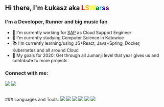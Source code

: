 ## Hi there, I'm Łukasz aka <span style="color: red">L</span><span style="color: orange">S</span><span style="color:yellow">W</span><span style="color: green">a</span><span style="color:DeepSkyBlue">r</span><span style="color:Blue">s</span><span style="color:purple">s</span>

### I'm a Developer, Runner and big music fan
- 👔 I'm currently working for [SAP](https://www.sap.com/index.html) as Cloud Support Engineer
- 🏫 I'm currently studying Computer Science in Katowice
- 📚 I'm currently learning/using JS+React, Java+Spring, Docker, Kubernetes and all around Cloud 
- 🥅 My goals for 2020: Get through all Jumanji level that year gives us and contribute to more projects

### Connect with me:
[<img src="https://img.icons8.com/color/48/000000/linkedin.png"/>][linkedin]
[<img src="https://img.icons8.com/fluent/50/000000/instagram-new.png"/>][instagram]

<br />
### Languages and Tools:
<img src="https://img.icons8.com/color/48/000000/javascript.png"/>
<img src="https://img.icons8.com/color/48/000000/java-coffee-cup-logo.png"/>
<img src="https://img.icons8.com/color/48/000000/spring-logo.png"/>
<img src="https://img.icons8.com/officel/48/000000/react.png"/>
<img src="https://img.icons8.com/color/48/000000/docker.png"/>
<img src="https://img.icons8.com/color/48/000000/kubernetes.png"/>



<!-- This will be added after creating my own website/portfolio/blog -->
[website]: www.google.com 
[linkedin]: https://www.linkedin.com/in/%C5%82ukasz-stachnik-495a46184/
[instagram]: https://www.instagram.com/lswarss

